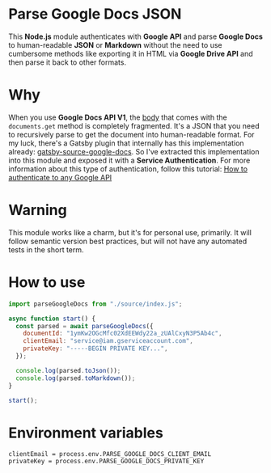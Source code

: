 # Parse Google Docs JSON

This **Node.js** module authenticates with **Google API** and parse **Google Docs** to human-readable **JSON** or **Markdown** without the need to use cumbersome methods like exporting it in HTML via **Google Drive API** and then parse it back to other formats.

# Why

When you use **Google Docs API V1**, the [body](https://developers.google.com/docs/api/reference/rest/v1/documents#Body) that comes with the `documents.get` method is completely fragmented. It's a JSON that you need to recursively parse to get the document into human-readable format. For my luck, there's a Gatsby plugin that internally has this implementation already: [gatsby-source-google-docs](https://github.com/cedricdelpoux/gatsby-source-google-docs). So I've extracted this implementation into this module and exposed it with a **Service Authentication**. For more information about this type of authentication, follow this tutorial: [How to authenticate to any Google API](https://flaviocopes.com/google-api-authentication)

# Warning

This module works like a charm, but it's for personal use, primarily. It will follow semantic version best practices, but will not have any automated tests in the short term.

# How to use

```js
import parseGoogleDocs from "./source/index.js";

async function start() {
  const parsed = await parseGoogleDocs({
    documentId: "1ymKw2OGcMfc02XdEEWdy22a_zUAlCxyN3P5Ab4c",
    clientEmail: "service@iam.gserviceaccount.com",
    privateKey: "-----BEGIN PRIVATE KEY...",
  });

  console.log(parsed.toJson());
  console.log(parsed.toMarkdown());
}

start();
```

# Environment variables

```
clientEmail = process.env.PARSE_GOOGLE_DOCS_CLIENT_EMAIL
privateKey = process.env.PARSE_GOOGLE_DOCS_PRIVATE_KEY
```
